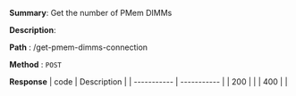 **Summary**: Get the number of PMem DIMMs

**Description**:

**Path** : /get-pmem-dimms-connection

**Method** : `POST`

**Response**
| code      | Description |
| ----------- | ----------- |
|  200   |       |
|  400   |       |

